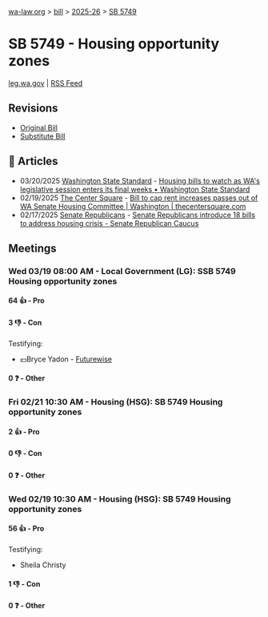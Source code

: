 [wa-law.org](/) > [bill](/bill/) > [2025-26](/bill/2025-26/) > [SB 5749](/bill/2025-26/sb/5749/)

# SB 5749 - Housing opportunity zones
[leg.wa.gov](https://app.leg.wa.gov/billsummary?BillNumber=5749&Year=2025&Initiative=false) | [RSS Feed](./rss.xml)

## Revisions
* [Original Bill](1/)
* [Substitute Bill](S/)

## 📰 Articles
* 03/20/2025 [Washington State Standard](/org/washington_state_standard/) - [Housing bills to watch as WA's legislative session enters its final weeks • Washington State Standard](https://washingtonstatestandard.com/2025/03/20/housing-bills-to-watch-as-the-washington-legislative-session-enters-its-final-weeks/#:~:text=Senate%20Bill%205749)
* 02/19/2025 [The Center Square](/org/the_center_square/) - [Bill to cap rent increases passes out of WA Senate Housing Committee | Washington | thecentersquare.com](https://www.thecentersquare.com/washington/article_3e774676-eef8-11ef-8fae-e3d75bcfa845.html#:~:text=Senate%20Bill%205749)
* 02/17/2025 [Senate Republicans](/org/senate_republicans/) - [Senate Republicans introduce 18 bills to address housing crisis - Senate Republican Caucus](https://src.wastateleg.org/blog/senate-republicans-introduce-18-bills-address-housing-crisis/#:~:text=SB%205749)

## Meetings
### Wed 03/19 08:00 AM - Local Government (LG): SSB 5749 Housing opportunity zones
#### 64 👍 - Pro

#### 3 👎 - Con
Testifying:
* 💵Bryce Yadon - [Futurewise](/org/futurewise/)

#### 0 ❓ - Other

### Fri 02/21 10:30 AM - Housing (HSG): SB 5749 Housing opportunity zones
#### 2 👍 - Pro

#### 0 👎 - Con

#### 0 ❓ - Other

### Wed 02/19 10:30 AM - Housing (HSG): SB 5749 Housing opportunity zones
#### 56 👍 - Pro
Testifying:
* Sheila Christy

#### 1 👎 - Con

#### 0 ❓ - Other
